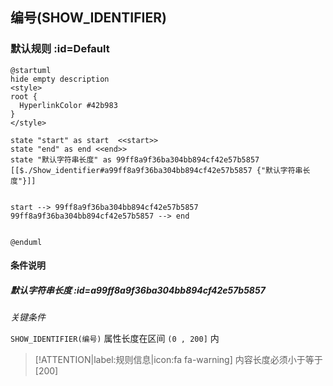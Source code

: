 ## 编号(SHOW_IDENTIFIER) <!-- {docsify-ignore-all} -->

   

### 默认规则 :id=Default

```plantuml
@startuml
hide empty description
<style>
root {
  HyperlinkColor #42b983
}
</style>

state "start" as start  <<start>>
state "end" as end <<end>>
state "默认字符串长度" as 99ff8a9f36ba304bb894cf42e57b5857 [[$./Show_identifier#a99ff8a9f36ba304bb894cf42e57b5857 {"默认字符串长度"}]]


start --> 99ff8a9f36ba304bb894cf42e57b5857 
99ff8a9f36ba304bb894cf42e57b5857 --> end 


@enduml
```

#### 条件说明

##### 默认字符串长度 :id=a99ff8a9f36ba304bb894cf42e57b5857


*关键条件*


`SHOW_IDENTIFIER(编号)` 属性长度在区间 `(0 , 200]` 内

> [!ATTENTION|label:规则信息|icon:fa fa-warning]
> 内容长度必须小于等于[200]







